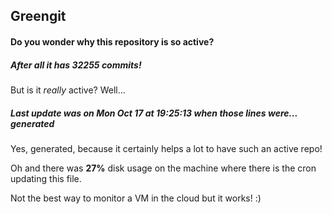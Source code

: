 ## Greengit

#### Do you wonder why this repository is so active?

##### After all it has 32255 commits!

But is it *really* active? Well...

##### Last update was on Mon Oct 17 at 19:25:13 when those lines were... generated

Yes, generated, because it certainly helps a lot to have such an active repo!

Oh and there was **27%** disk usage on the machine
where there is the cron updating this file.

Not the best way to monitor a VM in the cloud but it works! :)
